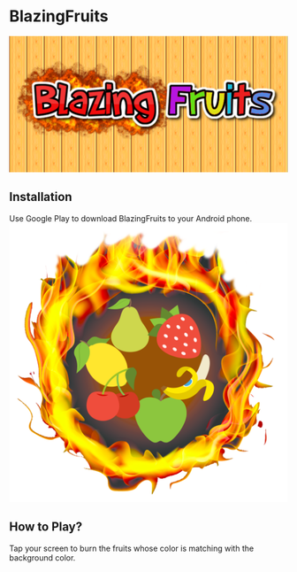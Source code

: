 # BlazingFruits
![title](https://github.com/alporan/BlazingFruits/blob/master/Material/title2.png)
## Installation
Use Google Play to download BlazingFruits to your Android phone.
![icon](https://github.com/alporan/BlazingFruits/blob/master/Material/icon.png)
## How to Play?
Tap your screen to burn the fruits whose color is matching with the background color.
